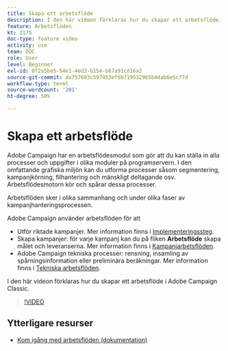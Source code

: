 ```yaml
---
title: Skapa ett arbetsflöde
description: I den här videon förklaras hur du skapar ett arbetsflöde.
feature: Arbetsflöden
kt: 2175
doc-type: feature video
activity: use
team: DOC
role: User
level: Beginner
exl-id: 0f2a5be5-54e1-4ed3-b154-b87a91cd16a2
source-git-commit: da757603c597453ef6b7195329b5b44ab6e5c77d
workflow-type: tm+mt
source-wordcount: '201'
ht-degree: 50%

---
```


# Skapa ett arbetsflöde

Adobe Campaign har en arbetsflödesmodul som gör att du kan ställa in alla processer och uppgifter i olika moduler på programservern. I den omfattande grafiska miljön kan du utforma processer såsom segmentering, kampanjkörning, filhantering och mänskligt deltagande osv. Arbetsflödesmotorn kör och spårar dessa processer.

Arbetsflöden sker i olika sammanhang och under olika faser av kampanjhanteringsprocessen.

Adobe Campaign använder arbetsflöden för att

* Utför riktade kampanjer. Mer information finns i [Implementeringssteg](https://docs.adobe.com/content/help/en/campaign-classic/using/automating-with-workflows/general-operation/building-a-workflow.html#Implementation_steps_).
* Skapa kampanjer: för varje kampanj kan du på fliken **Arbetsflöde** skapa målet och leveranserna. Mer information finns i [Kampanjarbetsflöden](https://docs.adobe.com/content/help/sv-SE/campaign-classic/using/automating-with-workflows/general-operation/building-a-workflow.html#campaign-workflows).
* Adobe Campaign tekniska processer: rensning, insamling av spårningsinformation eller preliminära beräkningar. Mer information finns i [Tekniska arbetsflöden](https://docs.adobe.com/content/help/sv-SE/campaign-classic/using/automating-with-workflows/general-operation/building-a-workflow.html#technical-workflows).

I den här videon förklaras hur du skapar ett arbetsflöde i Adobe Campaign Classic.

>[!VIDEO](https://video.tv.adobe.com/v/25559?quality=12)

## Ytterligare resurser

* [Kom igång med arbetsflöden (dokumentation)](https://experienceleague.adobe.com/docs/campaign-classic/using/automating-with-workflows/introduction/about-workflows.html)
